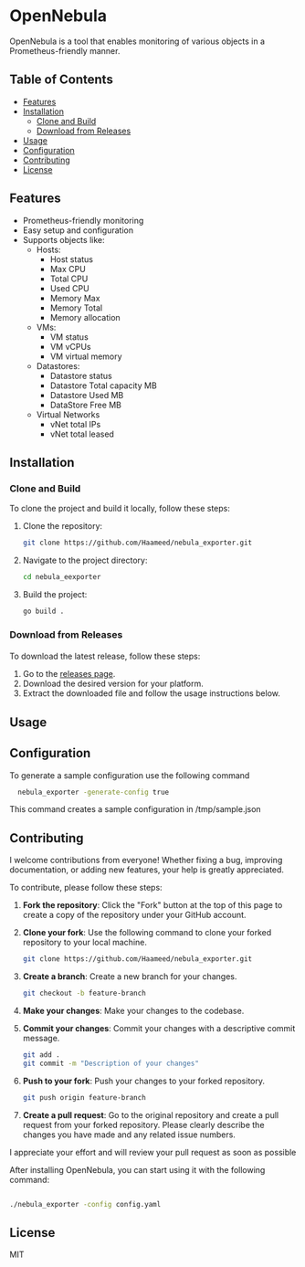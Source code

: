 # OpenNebula

OpenNebula is a tool that enables monitoring of various objects in a Prometheus-friendly manner.

## Table of Contents

- [Features](#features)
- [Installation](#installation)
  - [Clone and Build](#clone-and-build)
  - [Download from Releases](#download-from-releases)
- [Usage](#usage)
- [Configuration](#configuration)
- [Contributing](#contributing)
- [License](#license)

## Features

- Prometheus-friendly monitoring
- Easy setup and configuration
- Supports objects like:
  - Hosts:
    - Host status
    - Max CPU
    - Total CPU
    - Used CPU
    - Memory Max
    - Memory Total
    - Memory allocation
  - VMs:
    - VM status
    - VM vCPUs
    - VM virtual memory
  - Datastores:
    - Datastore status
    - Datastore Total capacity MB
    - Datastore Used MB
    - DataStore Free MB
  - Virtual Networks
    - vNet total IPs
    - vNet total leased
## Installation

### Clone and Build

To clone the project and build it locally, follow these steps:

1. Clone the repository:
    ```bash
    git clone https://github.com/Haameed/nebula_exporter.git
    ```
2. Navigate to the project directory:
    ```bash
    cd nebula_eexporter
    ```
3. Build the project:
    ```bash
    go build .
    ```

### Download from Releases
#### 
To download the latest release, follow these steps:

1. Go to the [releases page](https://github.com/yourusername/opennebula/releases).
2. Download the desired version for your platform.
3. Extract the downloaded file and follow the usage instructions below.

## Usage


## Configuration
To generate a sample configuration use the following command 
```bash
  nebula_exporter -generate-config true
```
This command creates a sample configuration in /tmp/sample.json
## Contributing

I welcome contributions from everyone! Whether fixing a bug, improving documentation, or adding new features, your help is greatly appreciated.

To contribute, please follow these steps:

1. **Fork the repository**: Click the "Fork" button at the top of this page to create a copy of the repository under your GitHub account.

2. **Clone your fork**: Use the following command to clone your forked repository to your local machine.
    ```bash
    git clone https://github.com/Haameed/nebula_exporter.git
    ```

3. **Create a branch**: Create a new branch for your changes.
    ```bash
    git checkout -b feature-branch
    ```

4. **Make your changes**: Make your changes to the codebase.

5. **Commit your changes**: Commit your changes with a descriptive commit message.
    ```bash
    git add .
    git commit -m "Description of your changes"
    ```

6. **Push to your fork**: Push your changes to your forked repository.
    ```bash
    git push origin feature-branch
    ```

7. **Create a pull request**: Go to the original repository and create a pull request from your forked repository. Please clearly describe the changes you have made and any related issue numbers.

I appreciate your effort and will review your pull request as soon as possible


After installing OpenNebula, you can start using it with the following command:

```bash

./nebula_exporter -config config.yaml
```
## License
MIT
